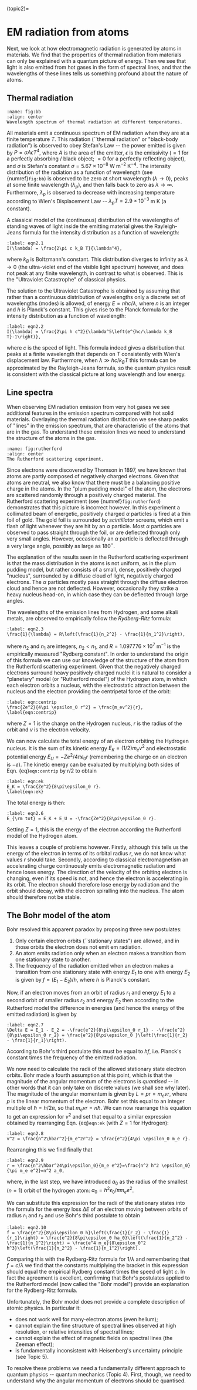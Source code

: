 (topic2)=
# EM radiation from atoms

Next, we look at how electromagnetic radiation is generated by atoms in materials. We find that the properties of thermal radiation from materials can only be explained with a quantum picture of energy. Then we see that light is also emitted from hot gases in the form of spectral lines, and that the wavelengths of these lines tells us something profound about the nature of atoms.

## Thermal radiation

```{figure} bb.png
:name: fig:bb
:align: center
Wavelength spectrum of thermal radiation at different temperatures.
```

All materials emit a continuous spectrum of EM radiation when they are at a finite temperature $T$. This radiation (``thermal radiation" or "black-body radiation") is observed to obey Stefan's Law -- the power emitted is given by $P=\sigma A \epsilon T^4,$ where $A$ is the area of the emitter, $\epsilon$ is the emissivity ($=1$ for a perfectly absorbing / black object; $=0$ for a perfectly reflecting object), and $\sigma$ is Stefan's constant $\sigma = 5.67 \times 10^{-8}$ W m$^{-2}$ K$^{-4}$. The intensity distribution of the radiation as a function of wavelength (see {numref}`fig:bb`) is observed to be zero at short wavelength ($\lambda \rightarrow 0$), peaks at some finite wavelength ($\lambda_p$), and then falls back to zero as $\lambda \rightarrow \infty$. Furthermore, $\lambda_p$ is observed to decrease with increasing temperature according to Wien's Displacement Law -- $\lambda_p T = 2.9\times 10^{-3}$ m K (a constant). 

A classical model of the (continuous) distribution of the wavelengths of standing waves of light inside the emitting material gives the Rayleigh-Jeans formula for the intensity distribution as a function of wavelength: 
```{math}
:label: eqn2.1
I(\lambda) = \frac{2\pi c k_B T}{\lambda^4},
``` 
where $k_B$ is Boltzmann's constant. This distribution diverges to infinity as $\lambda \rightarrow 0$ (the ultra-violet end of the visible light spectrum) however, and does not peak at any finite wavelength, in contrast to what is observed. This is the "Ultraviolet Catastrophe" of classical physics.

The solution to the Ultraviolet Catastrophe is obtained by assuming that rather than a continuous distribution of wavelengths only a discrete set of wavelengths (modes) is allowed, of energy $E=nhc/\lambda$, where $n$ is an integer and $h$ is Planck's constant. This gives rise to the Planck formula for the intensity distribution as a function of wavelength: 
```{math}
:label: eqn2.2
I(\lambda) = \frac{2\pi h c^2}{\lambda^5\left(e^{hc/\lambda k_B T}-1\right)},
``` 
where $c$ is the speed of light. This formula indeed gives a distribution that peaks at a finite wavelength that depends on $T$ consistently with Wien's displacement law. Furthermore, when $\lambda \gg hc/k_B T$ this formula can be approximated by the Rayleigh-Jeans formula, so the quantum physics result is consistent with the classical picture at long wavelength and low energy.

## Line spectra

When observing EM radiation emission from very hot gases we see additional features in the emission spectrum compared with hot solid materials. Overlaying the thermal radiation distribution we see sharp peaks of "lines" in the emission spectrum, that are characteristic of the atoms that are in the gas. To understand these emission lines we need to understand the structure of the atoms in the gas.

```{figure} rutherford.png
:name: fig:rutherford
:align: center
The Rutherford scattering experiment.
```

Since electrons were discovered by Thomson in 1897, we have known that atoms are partly composed of negatively charged electrons. Given that atoms are neutral, we also know that there must be a balancing positive charge in the atoms. In the "plum pudding model" of the atom, the electrons are scattered randomly through a positively charged material. The Rutherford scattering experiment (see {numref}`fig:rutherford`) demonstrates that this picture is incorrect however. In this experiment a collimated beam of energetic, positively charged $\alpha$ particles is fired at a thin foil of gold. The gold foil is surrounded by *scintillator* screens, which emit a flash of light whenever they are hit by an $\alpha$ particle. Most $\alpha$ particles are observed to pass straight through the foil, or are deflected through only very small angles. However, occasionally an $\alpha$ particle is deflected through a very large angle, possibly as large as 180$^\circ$.

The explanation of the results seen in the Rutherford scattering experiment is that the mass distribution in the atoms is not uniform, as in the plum pudding model, but rather consists of a small, dense, positively charged "nucleus", surrounded by a diffuse cloud of light, negatively charged electrons. The $\alpha$ particles mostly pass straight through the diffuse electron cloud and hence are not deflected. However, occasionally they strike a heavy nucleus head-on, in which case they can be deflected through large angles.

The wavelengths of the emission lines from Hydrogen, and some alkali metals, are observed to empirically follow the *Rydberg-Ritz* formula: 
```{math}
:label: eqn2.3
\frac{1}{\lambda} = R\left(\frac{1}{n_2^2} - \frac{1}{n_1^2}\right),
``` 
where $n_2$ and $n_1$ are integers, $n_2 < n_1$, and $R= 1.097776\times 10^7$ m$^{-1}$ is the empirically measured "Rydberg constant". In order to understand the origin of this formula we can use our knowledge of the structure of the atom from the Rutherford scattering experiment. Given that the negatively charged electrons surround heavy positively charged nuclei it is natural to consider a "planetary" model (or "Rutherford model") of the Hydrogen atom, in which each electron orbits a nucleus, with the electrostatic attraction between the nucleus and the electron providing the centripetal force of the orbit: 
```{math}
:label: eqn:centrip
\frac{Ze^2}{4\pi \epsilon_0 r^2} = \frac{m_ev^2}{r},
\label{eqn:centrip}
``` 
where $Z=1$ is the charge on the Hydrogen nucleus, $r$ is the radius of the orbit and $v$ is the electron velocity.

We can now calculate the total energy of an electron orbiting the Hydrogen nucleus. It is the sum of its kinetic energy $E_K = (1/2) m_e v^2$  and electrostatic potential energy $E_U = -Ze^2/4\pi\epsilon_0 r$ (remembering the charge on an electron is $-e$). The kinetic energy can be evaluated by multiplying both sides of Eqn. {eq}`eqn:centrip` by $r/2$ to obtain 
```{math}
:label: eqn:ek
E_K = \frac{Ze^2}{8\pi\epsilon_0 r}. 
\label{eqn:ek} 
``` 
The total energy is then: 
```{math}
:label: eqn2.6
E_{\rm tot} = E_K + E_U = -\frac{Ze^2}{8\pi\epsilon_0 r}.
``` 
Setting $Z=1$, this is the energy of the electron according the Rutherford model of the Hydrogen atom.

This leaves a couple of problems however. Firstly, although this tells us the energy of the electron in terms of its orbital radius $r$, we do not know what values $r$ should take. Secondly, according to classical electromagnetism an accelerating charge continuously emits electromagnetic radiation and hence loses energy. The direction of the velocity of the orbiting electron is changing, even if its speed is not, and hence the electron is accelerating in its orbit. The electron should therefore lose energy by radiation and the orbit should decay, with the electron spiralling into the nucleus. The atom should therefore not be stable.

## The Bohr model of the atom

Bohr resolved this apparent paradox by proposing three new postulates:

1. Only certain electron orbits (``stationary states") are allowed, and in those orbits the electron does not emit em radiation.
2. An atom emits radiation only when an electron makes a transition from one stationary state to another.
3. The frequency of the radiation emitted when an electron makes a transition from one stationary state with energy $E_1$ to one with energy $E_2$ is given by $f = (E_1 - E_2)/h$, where $h$ is Planck's constant.

Now, if an electron moves from an orbit of radius $r_1$ and energy $E_1$ to a second orbit of smaller radius $r_2$ and energy $E_2$ then according to the Rutherford model the difference in energies (and hence the energy of the emitted radiation) is given by 
```{math}
:label: eqn2.7
\Delta E = E_1 - E_2 = -\frac{e^2}{8\pi\epsilon_0 r_1} - -\frac{e^2}{8\pi\epsilon_0 r_2} = \frac{e^2}{8\pi\epsilon_0 }\left(\frac{1}{r_2} - \frac{1}{r_1}\right).
``` 
According to Bohr's third postulate this must be equal to $hf$, i.e. Planck's constant times the frequency of the emitted radiation.

We now need to calculate the radii of the allowed stationary state electron orbits. Bohr made a fourth assumption at this point, which is that the magnitude of the angular momentum of the electrons is *quantised* -- in other words that it can only take on discrete values (we shall see why later). The magnitude of the angular momentum is given by $L = pr = m_evr$, where $p$ is the linear momentum of the electron. Bohr set this equal to an integer multiple of $\hbar=h/2\pi$, so that $m_evr = n\hbar.$ We can now rearrange this equation to get an expression for $v^2$ and set that equal to a similar expression obtained by rearranging Eqn. {eq}`eqn:ek` (with $Z=1$ for Hydrogen): 
```{math}
:label: eqn2.8
v^2 = \frac{n^2\hbar^2}{m_e^2r^2} = \frac{e^2}{4\pi \epsilon_0 m_e r}.
``` 
Rearranging this we find finally that 
```{math}
:label: eqn2.9
r = \frac{n^2\hbar^24\pi\epsilon_0}{m_e e^2}=\frac{n^2 h^2 \epsilon_0}{\pi m_e e^2}=n^2 a_0,
``` 
where, in the last step, we have introduced $a_0$ as the radius of the smallest ($n=1$) orbit of the hydrogen atom: $a_0 = h^2 \epsilon_0/\pi m_e e^2$.

We can substitute this expression for the radii of the stationary states into the formula for the energy loss $\Delta E$ of an electron moving between orbits of radius $r_1$ and $r_2$ and use Bohr's third postulate to obtain 
```{math}
:label: eqn2.10
f = \frac{e^2}{8\pi\epsilon_0 h}\left(\frac{1}{r_2} - \frac{1}{r_1}\right) = \frac{e^2}{8\pi\epsilon_0 ha_0}\left(\frac{1}{n_2^2} - \frac{1}{n_1^2}\right) = \frac{e^4 m_e}{8\epsilon_0^2 h^3}\left(\frac{1}{n_2^2} - \frac{1}{n_1^2}\right).
``` 
Comparing this with the Rydberg-Ritz formula for $1/\lambda$ and remembering that $f=c/\lambda$ we find that the constants multiplying the bracket in this expression should equal the empirical Rydberg constant times the speed of light $c$. In fact the agreement is excellent, confirming that Bohr's postulates applied to the Rutherford model (now called the "Bohr model") provide an explanation for the Rydberg-Ritz formula.

Unfortunately, the Bohr model does not provide a complete description of atomic physics. In particular it:

* does not work well for many-electron atoms (even helium);
* cannot explain the fine structure of spectral lines observed at high resolution, or relative intensities of spectral lines;
* cannot explain the effect of magnetic fields on spectral lines (the Zeeman effect);
* is fundamentally inconsistent with Heisenberg's uncertainty principle (see Topic 5).

To resolve these problems we need a fundamentally different approach to quantum physics -- quantum mechanics (Topic 4). First, though, we need to understand why the angular momentum of electrons should be quantised. 

